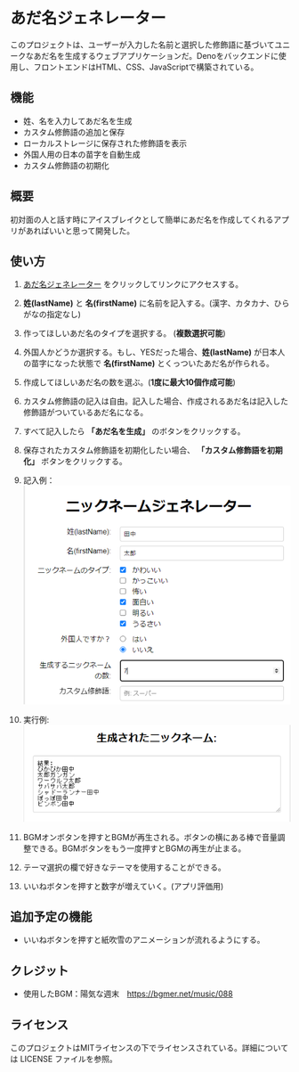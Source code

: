 # あだ名ジェネレーター

このプロジェクトは、ユーザーが入力した名前と選択した修飾語に基づいてユニークなあだ名を生成するウェブアプリケーションだ。Denoをバックエンドに使用し、フロントエンドはHTML、CSS、JavaScriptで構築されている。

## 機能

- 姓、名を入力してあだ名を生成
- カスタム修飾語の追加と保存
- ローカルストレージに保存された修飾語を表示
- 外国人用の日本の苗字を自動生成
- カスタム修飾語の初期化

## 概要

初対面の人と話す時にアイスブレイクとして簡単にあだ名を作成してくれるアプリがあればいいと思って開発した。

## 使い方

1. [あだ名ジェネレーター](https://adana-tool.deno.dev/) をクリックしてリンクにアクセスする。
2. **姓(lastName)** と **名(firstName)** に名前を記入する。(漢字、カタカナ、ひらがなの指定なし)
3. 作ってほしいあだ名のタイプを選択する。 (**複数選択可能**)
4. 外国人かどうか選択する。もし、YESだった場合、**姓(lastName)** が日本人の苗字になった状態で **名(firstName)** とくっついたあだ名が作られる。
5. 作成してほしいあだ名の数を選ぶ。(**1度に最大10個作成可能**)
6. カスタム修飾語の記入は自由。記入した場合、作成されるあだ名は記入した修飾語がついているあだ名になる。
7. すべて記入したら **「あだ名を生成」** のボタンをクリックする。
8. 保存されたカスタム修飾語を初期化したい場合、 **「カスタム修飾語を初期化」** ボタンをクリックする。
9. 記入例：<img src="ex-entry.png" width="1000"/>
    
10. 実行例:<img src="ex-result.png" width="1000"/>
11. BGMオンボタンを押すとBGMが再生される。ボタンの横にある棒で音量調整できる。BGMボタンをもう一度押すとBGMの再生が止まる。
12. テーマ選択の欄で好きなテーマを使用することができる。
13. いいねボタンを押すと数字が増えていく。(アプリ評価用)

## 追加予定の機能
- いいねボタンを押すと紙吹雪のアニメーションが流れるようにする。

## クレジット
- 使用したBGM：陽気な週末　https://bgmer.net/music/088

## ライセンス　
このプロジェクトはMITライセンスの下でライセンスされている。詳細については LICENSE ファイルを参照。

  

